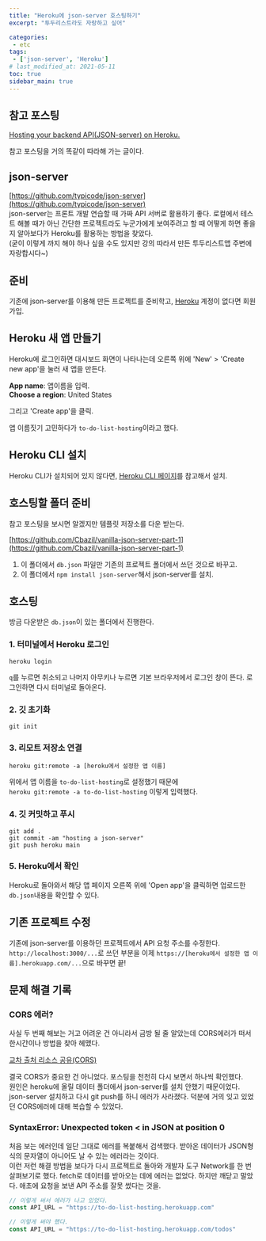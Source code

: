 ```yaml
---
title: "Heroku에 json-server 호스팅하기"
excerpt: "투두리스트라도 자랑하고 싶어"

categories:
 - etc
tags:
 - ['json-server', 'Heroku']
# last_modified_at: 2021-05-11
toc: true
sidebar_main: true
---
```




## 참고 포스팅
[Hosting your backend API(JSON-server) on Heroku.](https://medium.com/cbazil-dev/hosting-your-backend-api-json-server-on-heroku-1a3b9b3d8f82)

참고 포스팅을 거의 똑같이 따라해 가는 글이다. 

## json-server
[https://github.com/typicode/json-server](https://github.com/typicode/json-server)  
json-server는 프론트 개발 연습할 때 가짜 API 서버로 활용하기 좋다. 로컬에서 테스트 해볼 때가 아닌 간단한 프로젝트라도 누군가에게 보여주려고 할 때 어떻게 하면 좋을 지 알아보다가 Heroku를 활용하는 방법을 찾았다.   
(굳이 이렇게 까지 해야 하나 싶을 수도 있지만 강의 따라서 만든 투두리스트앱 주변에 자랑합시다~) 

## 준비
기존에 json-server를 이용해 만든 프로젝트를 준비학고, [Heroku](https://www.heroku.com/) 계정이 없다면 회원가입.

## Heroku 새 앱 만들기
Heroku에 로그인하면 대시보드 화면이 나타나는데 오른쪽 위에 'New' > 'Create new app'을 눌러 새 앱을 만든다.

**App name**: 앱이름을 입력.  
**Choose a region**: United States

그리고 'Create app'을 클릭.  

앱 이름짓기 고민하다가 `to-do-list-hosting`이라고 했다. 

## Heroku CLI 설치
Heroku CLI가 설치되어 있지 않다면, [Heroku CLI 페이지](https://devcenter.heroku.com/articles/heroku-cli)를 참고해서 설치.  

## 호스팅할 폴더 준비
참고 포스팅을 보시면 알겠지만 템플릿 저장소를 다운 받는다. 

[https://github.com/Cbazil/vanilla-json-server-part-1](https://github.com/Cbazil/vanilla-json-server-part-1)

1. 이 폴더에서 `db.json` 파일만 기존의 프로젝트 폴더에서 쓰던 것으로 바꾸고.
2. 이 폴더에서 `npm install json-server`해서 json-server를 설치. 

## 호스팅
방금 다운받은 `db.json`이 있는 폴더에서 진행한다.  
### 1. 터미널에서 Heroku 로그인
```
heroku login
```
`q`를 누르면 취소되고 나머지 아무키나 누르면 기본 브라우저에서 로그인 창이 뜬다. 로그인하면 다시 터미널로 돌아온다.  
### 2. 깃 초기화
```
git init
```
### 3. 리모트 저장소 연결
```
heroku git:remote -a [heroku에서 설정한 앱 이름]
```
위에서 앱 이름을 `to-do-list-hosting`로 설정했기 때문에  
`heroku git:remote -a to-do-list-hosting` 이렇게 입력했다. 
### 4. 깃 커밋하고 푸시
```
git add .
git commit -am "hosting a json-server"
git push heroku main
```
### 5. Heroku에서 확인
Heroku로 돌아와서 해당 앱 페이지 오른쪽 위에 'Open app'을 클릭하면 업로드한 `db.json`내용을 확인할 수 있다.

## 기존 프로젝트 수정
기존에 json-server를 이용하던 프로젝트에서 API 요청 주소를 수정한다. 
`http://localhost:3000/...`로 쓰던 부분을 이제 `https://[heroku에서 설정한 앱 이름].herokuapp.com/...`으로 바꾸면 끝! 





## 문제 해결 기록
### CORS 에러?
사실 두 번째 해보는 거고 어려운 건 아니라서 금방 될 줄 알았는데 CORS에러가 떠서 한시간이나 방법을 찾아 헤맸다.  

[교차 출처 리소스 공유(CORS)](https://developer.mozilla.org/ko/docs/Web/HTTP/CORS)

결국 CORS가 중요한 건 아니었다. 포스팅을 천천히 다시 보면서 하나씩 확인했다.  
원인은 heroku에 올릴 데이터 폴더에서 json-server를 설치 안했기 때문이었다. json-server 설치하고 다시 git push를 하니 에러가 사라졌다. 
덕분에 거의 잊고 있었던 CORS에러에 대해 복습할 수 있었다. 

### SyntaxError: Unexpected token < in JSON at position 0
처음 보는 에러인데 일단 그대로 에러를 복붙해서 검색했다. 받아온 데이터가 JSON형식의 문자열이 아니어도 날 수 있는 에러라는 것이다.  
이런 저런 해결 방법을 보다가 다시 프로젝트로 돌아와 개발자 도구 Network를 한 번 살펴보기로 했다. fetch로 데이터를 받아오는 데에 에러는 없었다. 하지만 깨닫고 말았다. 애초에 요청을 보낸 API 주소를 잘못 썼다는 것을. 
```javascript
// 이렇게 써서 에러가 나고 있었다. 
const API_URL = "https://to-do-list-hosting.herokuapp.com"

// 이렇게 써야 했다.
const API_URL = "https://to-do-list-hosting.herokuapp.com/todos"
```
